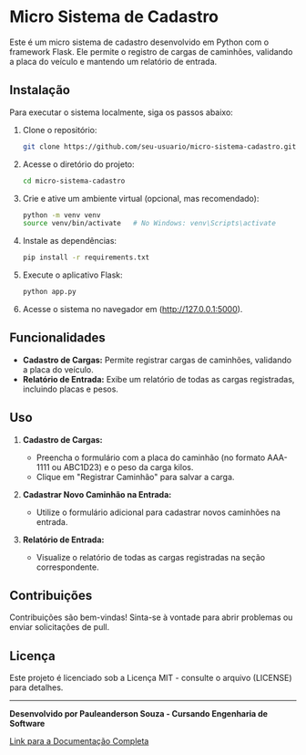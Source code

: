 # Micro Sistema de Cadastro

Este é um micro sistema de cadastro desenvolvido em Python com o framework Flask. Ele permite o registro de cargas de caminhões, validando a placa do veículo e mantendo um relatório de entrada.

## Instalação

Para executar o sistema localmente, siga os passos abaixo:

1. Clone o repositório:
   ```bash
   git clone https://github.com/seu-usuario/micro-sistema-cadastro.git
   ```

2. Acesse o diretório do projeto:
   ```bash
   cd micro-sistema-cadastro
   ```

3. Crie e ative um ambiente virtual (opcional, mas recomendado):
   ```bash
   python -m venv venv
   source venv/bin/activate   # No Windows: venv\Scripts\activate
   ```

4. Instale as dependências:
   ```bash
   pip install -r requirements.txt
   ```

5. Execute o aplicativo Flask:
   ```bash
   python app.py
   ```

6. Acesse o sistema no navegador em (http://127.0.0.1:5000).

## Funcionalidades

- **Cadastro de Cargas:** Permite registrar cargas de caminhões, validando a placa do veículo.
- **Relatório de Entrada:** Exibe um relatório de todas as cargas registradas, incluindo placas e pesos.

## Uso

1. **Cadastro de Cargas:**
   - Preencha o formulário com a placa do caminhão (no formato AAA-1111 ou ABC1D23) e o peso da carga kilos.
   - Clique em "Registrar Caminhão" para salvar a carga.

2. **Cadastrar Novo Caminhão na Entrada:**
   - Utilize o formulário adicional para cadastrar novos caminhões na entrada.

3. **Relatório de Entrada:**
   - Visualize o relatório de todas as cargas registradas na seção correspondente.

## Contribuições

Contribuições são bem-vindas! Sinta-se à vontade para abrir problemas ou enviar solicitações de pull.

## Licença

Este projeto é licenciado sob a Licença MIT - consulte o arquivo (LICENSE) para detalhes.

---

**Desenvolvido por Pauleanderson Souza - Cursando Engenharia de Software**

[Link para a Documentação Completa](docs/DOCUMENTACAO.md)
